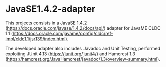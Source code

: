 # JavaSE1.4.2-adapter

This projects consists in a JavaSE 1.4.2 (https://docs.oracle.com/javase/1.4.2/docs/api/) adapter for JavaME CLDC 1.1 (https://docs.oracle.com/javame/config/cldc/ref-impl/cldc1.1/jsr139/index.html).

The developed adapter also includes Javadoc and Unit Testing, performed exploiting JUnit 4.13 (https://junit.org/junit4/) and Hamcrest 1.3 (https://hamcrest.org/JavaHamcrest/javadoc/1.3/overview-summary.html).
